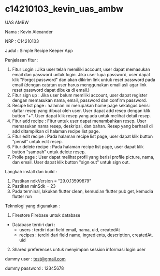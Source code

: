 # c14210103_kevin_uas_ambw

UAS AMBW

Nama : Kevin Alexander

NRP : C14210103

Judul : Simple Recipe Keeper App

Penjelasan fitur : 
1. Fitur Login : Jika user telah memiliki account, user dapat memasukan email dan password untuk login. Jika user lupa password, user dapat klik "Forgot password" dan akan dikirim link untuk reset password pada email (dengan catatan user harus menggunakan email asli agar link reset password dapat dibuka di email.)
2. Fitur sign up : Jika user belum memiliki account, user dapat register dengan memasukan nama, email, password dan confirm password. 
3. Recipe list page : halaman ini merupakan home page sekaligus berisi daftar resep yang dibuat oleh user. User dapat add resep dengan klik button "+". User dapat klik resep yang ada untuk melihat detail resep.
3. Fitur add recipe : Fitur untuk user dapat menambahkan resep. User memasukan nama resep, deskripsi, dan bahan. Resep yang berhasil di add ditampilkan di halaman recipe list page.
4. Fitur edit recipe : Pada halaman recipe list page, user dapat klik button "pensil" untuk edit resep.
5. Fitur delete recipe : Pada halaman recipe list page, user dapat klik button "sampah" untuk delete resep.
6. Proile page : User dapat melihat profil yang berisi profile picture, nama, dan email. User dapat klik button "sign out" untuk sign out.

Langkah install dan build : 
1. Pastikan ndkVersion = "29.0.13599879" 
2. Pastikan minSdk = 23
3. Pada terminal, lakukan flutter clean, kemudian flutter pub get, kemudia flutter run

Teknologi yang digunakan : 
1. Firestore Firebase untuk database
- Database terdiri dari : 
    - users : terdiri dari field email, nama, uid, createdAt
    - recipes : terdiri dari field name, ingredients, description, createdAt, uid
2. Shared preferences untuk menyimpan session informasi login user

dummy user : test@gmail.com

dummy password : 12345678


